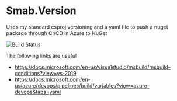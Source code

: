 # Smab.Version

Uses my standard csproj versioning and a yaml file to push a nuget package through CI/CD in Azure to NuGet

[![Build Status](https://dev.azure.com/smabuk/Smab.Version/_apis/build/status/Smab.Version-ASP.NET%20Core-CI?branchName=master)](https://dev.azure.com/smabuk/Smab.Version/_build/latest?definitionId=10&branchName=master)

The following links are useful
- https://docs.microsoft.com/en-us/visualstudio/msbuild/msbuild-conditions?view=vs-2019
- https://docs.microsoft.com/en-us/azure/devops/pipelines/build/variables?view=azure-devops&tabs=yaml

